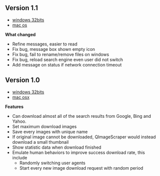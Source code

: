 Version 1.1
------------
- [windows 32bits](
https://mega.nz/#!d58E2JjR!KaoYjm_WnJr6ejWKcDhSublzYXAt9WiEJmeQxGuy64g
)
- [mac os](
https://mega.nz/#!Asc02BQJ!wDiaO_ldhU9mBRjjigCcNZWV8h_0BNJyiANa3vkRH3k
)

**What changed**

- Refine messages, easier to read
- Fix bug, message box shown empty icon
- Fix bug, fail to rename/remove files on windows
- Fix bug, reload search engine even user did not switch
- Add message on status if network connection timeout

Version 1.0
------------

- [windows 32bits](
https://mega.nz/#!w9M1UKCY!wAWzgu8jD3Xda6Jg8QGEsMPv2o5xcFsN7SrwdUhn7fE
)
- [mac osx](https://mega.nz/#!B50nHTAR!ihOQrSmY6ayvAUNpCReiSIGu3-OF9lkbF-kqmOQ6l9g)


**Features**

- Can download almost all of the search results from Google, Bing and Yahoo. 
- Set maximum download images
- Save every images with unique name
- If original image cannot be downloaded, QImageScraper would instead download a small thumbnail
- Show statistic data when download finished
- Emulate human behaviors to improve success download rate, this include
  * Randomly switching user agents
  * Start every new image download request with random period  
